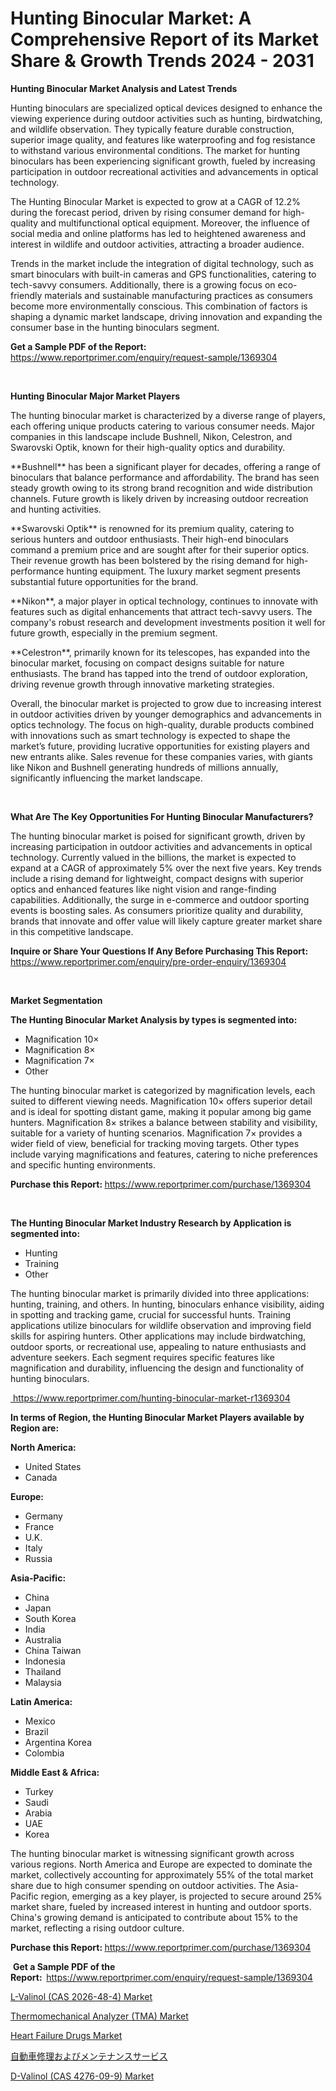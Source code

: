 <p><h1>Hunting Binocular Market: A Comprehensive Report of its Market Share & Growth Trends 2024 - 2031</h1></p><p><strong>Hunting Binocular Market Analysis and Latest Trends</strong></p>
<p><p>Hunting binoculars are specialized optical devices designed to enhance the viewing experience during outdoor activities such as hunting, birdwatching, and wildlife observation. They typically feature durable construction, superior image quality, and features like waterproofing and fog resistance to withstand various environmental conditions. The market for hunting binoculars has been experiencing significant growth, fueled by increasing participation in outdoor recreational activities and advancements in optical technology. </p><p>The Hunting Binocular Market is expected to grow at a CAGR of 12.2% during the forecast period, driven by rising consumer demand for high-quality and multifunctional optical equipment. Moreover, the influence of social media and online platforms has led to heightened awareness and interest in wildlife and outdoor activities, attracting a broader audience. </p><p>Trends in the market include the integration of digital technology, such as smart binoculars with built-in cameras and GPS functionalities, catering to tech-savvy consumers. Additionally, there is a growing focus on eco-friendly materials and sustainable manufacturing practices as consumers become more environmentally conscious. This combination of factors is shaping a dynamic market landscape, driving innovation and expanding the consumer base in the hunting binoculars segment.</p></p>
<p><strong>Get a Sample PDF of the Report:&nbsp;</strong> <a href="https://www.reportprimer.com/enquiry/request-sample/1369304">https://www.reportprimer.com/enquiry/request-sample/1369304</a></p>
<p>&nbsp;</p>
<p><strong>Hunting Binocular Major Market Players</strong></p>
<p><p>The hunting binocular market is characterized by a diverse range of players, each offering unique products catering to various consumer needs. Major companies in this landscape include Bushnell, Nikon, Celestron, and Swarovski Optik, known for their high-quality optics and durability.</p><p>**Bushnell** has been a significant player for decades, offering a range of binoculars that balance performance and affordability. The brand has seen steady growth owing to its strong brand recognition and wide distribution channels. Future growth is likely driven by increasing outdoor recreation and hunting activities.</p><p>**Swarovski Optik** is renowned for its premium quality, catering to serious hunters and outdoor enthusiasts. Their high-end binoculars command a premium price and are sought after for their superior optics. Their revenue growth has been bolstered by the rising demand for high-performance hunting equipment. The luxury market segment presents substantial future opportunities for the brand.</p><p>**Nikon**, a major player in optical technology, continues to innovate with features such as digital enhancements that attract tech-savvy users. The company's robust research and development investments position it well for future growth, especially in the premium segment.</p><p>**Celestron**, primarily known for its telescopes, has expanded into the binocular market, focusing on compact designs suitable for nature enthusiasts. The brand has tapped into the trend of outdoor exploration, driving revenue growth through innovative marketing strategies.</p><p>Overall, the binocular market is projected to grow due to increasing interest in outdoor activities driven by younger demographics and advancements in optics technology. The focus on high-quality, durable products combined with innovations such as smart technology is expected to shape the market’s future, providing lucrative opportunities for existing players and new entrants alike. Sales revenue for these companies varies, with giants like Nikon and Bushnell generating hundreds of millions annually, significantly influencing the market landscape.</p></p>
<p>&nbsp;</p>
<p><strong>What Are The Key Opportunities For Hunting Binocular Manufacturers?</strong></p>
<p><p>The hunting binocular market is poised for significant growth, driven by increasing participation in outdoor activities and advancements in optical technology. Currently valued in the billions, the market is expected to expand at a CAGR of approximately 5% over the next five years. Key trends include a rising demand for lightweight, compact designs with superior optics and enhanced features like night vision and range-finding capabilities. Additionally, the surge in e-commerce and outdoor sporting events is boosting sales. As consumers prioritize quality and durability, brands that innovate and offer value will likely capture greater market share in this competitive landscape.</p></p>
<p><strong>Inquire or Share Your Questions If Any Before Purchasing This Report:</strong> <a href="https://www.reportprimer.com/enquiry/pre-order-enquiry/1369304">https://www.reportprimer.com/enquiry/pre-order-enquiry/1369304</a></p>
<p>&nbsp;</p>
<p><strong>Market Segmentation</strong></p>
<p><strong>The Hunting Binocular Market Analysis by types is segmented into:</strong></p>
<p><ul><li>Magnification 10×</li><li>Magnification 8×</li><li>Magnification 7×</li><li>Other</li></ul></p>
<p><p>The hunting binocular market is categorized by magnification levels, each suited to different viewing needs. Magnification 10× offers superior detail and is ideal for spotting distant game, making it popular among big game hunters. Magnification 8× strikes a balance between stability and visibility, suitable for a variety of hunting scenarios. Magnification 7× provides a wider field of view, beneficial for tracking moving targets. Other types include varying magnifications and features, catering to niche preferences and specific hunting environments.</p></p>
<p><strong>Purchase this Report:&nbsp;</strong><a href="https://www.reportprimer.com/purchase/1369304">https://www.reportprimer.com/purchase/1369304</a></p>
<p>&nbsp;</p>
<p><strong>The Hunting Binocular Market Industry Research by Application is segmented into:</strong></p>
<p><ul><li>Hunting</li><li>Training</li><li>Other</li></ul></p>
<p><p>The hunting binocular market is primarily divided into three applications: hunting, training, and others. In hunting, binoculars enhance visibility, aiding in spotting and tracking game, crucial for successful hunts. Training applications utilize binoculars for wildlife observation and improving field skills for aspiring hunters. Other applications may include birdwatching, outdoor sports, or recreational use, appealing to nature enthusiasts and adventure seekers. Each segment requires specific features like magnification and durability, influencing the design and functionality of hunting binoculars.</p></p>
<p><a href="https://www.reportprimer.com/hunting-binocular-market-r1369304">&nbsp;https://www.reportprimer.com/hunting-binocular-market-r1369304</a></p>
<p><strong>In terms of Region, the Hunting Binocular Market Players available by Region are:</strong></p>
<p>
    <p> <strong> North America: </strong>
        <ul>
            <li>United States</li>
            <li>Canada</li>
        </ul>
        </p> 
    <p> <strong> Europe: </strong>
        <ul>
            <li>Germany</li>
            <li>France</li>
            <li>U.K.</li>
            <li>Italy</li>
            <li>Russia</li>
        </ul>
        </p> 
    <p> <strong> Asia-Pacific: </strong>
        <ul>
            <li>China</li>
            <li>Japan</li>
            <li>South Korea</li>
            <li>India</li>
            <li>Australia</li>
            <li>China Taiwan</li>
            <li>Indonesia</li>
            <li>Thailand</li>
            <li>Malaysia</li>
        </ul>
        </p> 
    <p> <strong> Latin America: </strong>
        <ul>
            <li>Mexico</li>
            <li>Brazil</li>
            <li>Argentina Korea</li>
            <li>Colombia</li>
        </ul>
        </p> 
    <p> <strong> Middle East & Africa: </strong>
        <ul>
            <li>Turkey</li>
            <li>Saudi</li>
            <li>Arabia</li>
            <li>UAE</li>
            <li>Korea</li>
        </ul>
    </p>
    </p>
<p><p>The hunting binocular market is witnessing significant growth across various regions. North America and Europe are expected to dominate the market, collectively accounting for approximately 55% of the total market share due to high consumer spending on outdoor activities. The Asia-Pacific region, emerging as a key player, is projected to secure around 25% market share, fueled by increased interest in hunting and outdoor sports. China's growing demand is anticipated to contribute about 15% to the market, reflecting a rising outdoor culture.</p></p>
<p><strong>Purchase this Report: </strong><a href="https://www.reportprimer.com/purchase/1369304">https://www.reportprimer.com/purchase/1369304</a></p>
<p>&nbsp;<strong>Get a Sample PDF of the Report:&nbsp;&nbsp;</strong><a href="https://www.reportprimer.com/enquiry/request-sample/1369304">https://www.reportprimer.com/enquiry/request-sample/1369304</a></p>
<p><strong></strong></p>
<p><p><a href="https://issuu.com/reportprime-2/docs/l-valinol-cas-2026-48-4-market-size_6261af99763e3b">L-Valinol (CAS 2026-48-4) Market</a></p><p><a href="https://github.com/michaelhall412/Market-Research-Report-List-1/blob/main/thermomechanical-analyzer-tma-market.md">Thermomechanical Analyzer (TMA) Market</a></p><p><a href="https://www.linkedin.com/pulse/heart-failure-drugs-market-size-segmentation-trends-growth-lgafe?trackingId=UrwNsjmIRaOKaYkzebcXQg%3D%3D">Heart Failure Drugs Market</a></p><p><a href="https://medium.com/@chkhskano/%E8%87%AA%E5%8B%95%E8%BB%8A%E4%BF%AE%E7%90%86%E3%81%8A%E3%82%88%E3%81%B3%E3%83%A1%E3%83%B3%E3%83%86%E3%83%8A%E3%83%B3%E3%82%B9%E3%82%B5%E3%83%BC%E3%83%93%E3%82%B9%E5%B8%82%E5%A0%B4%E3%81%AE%E6%B4%9E%E5%AF%9F-%E5%B8%82%E5%A0%B4%E3%83%97%E3%83%AC%E3%83%BC%E3%83%A4%E3%83%BC-%E5%B8%82%E5%A0%B4%E8%A6%8F%E6%A8%A1-%E5%9C%B0%E7%90%86%E7%9A%84%E5%9C%B0%E5%9F%9F-%E4%BA%88%E6%B8%AC-2024%E5%B9%B4-2031%E5%B9%B4-96c90ee84b4b?postPublishedType=repub">自動車修理およびメンテナンスサービス</a></p><p><a href="https://issuu.com/reportprime-2/docs/d-valinol-cas-4276-09-9-market-size_de486ae082a24a">D-Valinol (CAS 4276-09-9) Market</a></p></p>